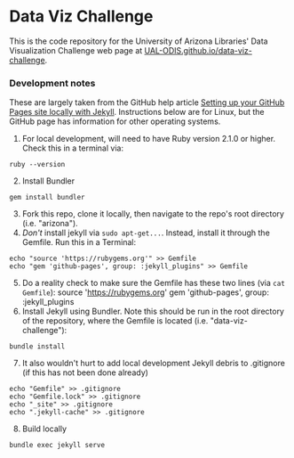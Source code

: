 # Data Viz Challenge

This is the code repository for the University of Arizona Libraries' Data Visualization Challenge web page at [UAL-ODIS.github.io/data-viz-challenge](https://UAL-ODIS.github.io/data-viz-challenge).

### Development notes
These are largely taken from the GitHub help article [Setting up your GitHub Pages site locally with Jekyll](https://help.github.com/en/articles/setting-up-your-github-pages-site-locally-with-jekyll). Instructions below are for Linux, but the GitHub page has information for other operating systems.

1. For local development, will need to have Ruby version 2.1.0 or higher. Check this in a terminal via:
```
ruby --version
```
2. Install Bundler
```
gem install bundler
```
3. Fork this repo, clone it locally, then navigate to the repo's root directory (i.e. "arizona").
4. _Don't_ install jekyll via `sudo apt-get...`. Instead, install it through the Gemfile. Run this in a Terminal:
```
echo "source 'https://rubygems.org'" >> Gemfile
echo "gem 'github-pages', group: :jekyll_plugins" >> Gemfile
```
5. Do a reality check to make sure the Gemfile has these two lines (via `cat Gemfile`):
    source 'https://rubygems.org'
    gem 'github-pages', group: :jekyll_plugins
6. Install Jekyll using Bundler. Note this should be run in the root directory of the repository, where the Gemfile is located (i.e. "data-viz-challenge"):
```
bundle install
```
7. It also wouldn't hurt to add local development Jekyll debris to .gitignore (if this has not been done already)
```
echo "Gemfile" >> .gitignore
echo "Gemfile.lock" >> .gitignore
echo "_site" >> .gitignore
echo ".jekyll-cache" >> .gitignore
```
8. Build locally
```
bundle exec jekyll serve
```